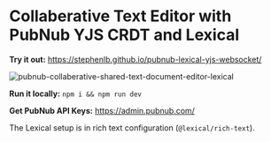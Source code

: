 # Collaberative Text Editor with PubNub YJS CRDT and Lexical

**Try it out:** https://stephenlb.github.io/pubnub-lexical-yjs-websocket/

![pubnub-collaberative-shared-text-document-editor-lexical](https://github.com/stephenlb/pubnub-lexical-yjs-websocket/assets/45214/422f2d9d-a25b-435f-a8d8-ae00af63c339)

**Run it locally:** `npm i && npm run dev`

**Get PubNub API Keys:** https://admin.pubnub.com/

The Lexical setup is in rich text configuration (`@lexical/rich-text`).

